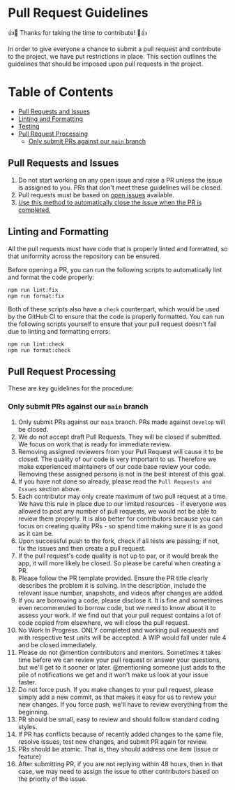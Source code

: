 # Pull Request Guidelines

:+1::tada: Thanks for taking the time to contribute! :tada::+1:

In order to give everyone a chance to submit a pull request and contribute to the project, we have put restrictions in place. This section outlines the guidelines that should be imposed upon pull requests in the project.

# Table of Contents

<!-- toc -->

- [Pull Requests and Issues](#pull-requests-and-issues)
- [Linting and Formatting](#linting-and-formatting)
- [Testing](#testing)
- [Pull Request Processing](#pull-request-processing)
  - [Only submit PRs against our `main` branch](#only-submit-prs-against-our-main-branch)

<!-- tocstop -->

## Pull Requests and Issues

1. Do not start working on any open issue and raise a PR unless the issue is assigned to you. PRs that don't meet these guidelines will be closed.
1. Pull requests must be based on [open issues](https://github.com/CodeVault/CodeVault/issues) available.
1. [Use this method to automatically close the issue when the PR is completed.](https://docs.github.com/en/github/managing-your-work-on-github/linking-a-pull-request-to-an-issue)

## Linting and Formatting

All the pull requests must have code that is properly linted and formatted, so that uniformity across the repository can be ensured.

Before opening a PR, you can run the following scripts to automatically lint and format the code properly:

```
npm run lint:fix
npm run format:fix
```

Both of these scripts also have a `check` counterpart, which would be used by the GitHub CI to ensure that the code is properly formatted.
You can run the following scripts yourself to ensure that your pull request doesn't fail due to linting and formatting errors:

```
npm run lint:check
npm run format:check
```

## Pull Request Processing
These are key guidelines for the procedure:

### Only submit PRs against our `main` branch

1. Only submit PRs against our `main` branch. PRs made against `develop` will be closed.
1. We do not accept draft Pull Requests. They will be closed if submitted. We focus on work that is ready for immediate review.
1. Removing assigned reviewers from your Pull Request will cause it to be closed. The quality of our code is very important to us. Therefore we make experienced maintainers of our code base review your code. Removing these assigned persons is not in the best interest of this goal.
1. If you have not done so already, please read the `Pull Requests and Issues` section above.
1. Each contributor may only create maximum of two pull request at a time. We have this rule in place due to our limited resources - if everyone was allowed to post any number of pull requests, we would not be able to review them properly. It is also better for contributors because you can focus on creating quality PRs - so spend time making sure it is as good as it can be.
1. Upon successful push to the fork, check if all tests are passing; if not, fix the issues and then create a pull request.
1. If the pull request's code quality is not up to par, or it would break the app, it will more likely be closed. So please be careful when creating a PR.
1. Please follow the PR template provided. Ensure the PR title clearly describes the problem it is solving. In the description, include the relevant issue number, snapshots, and videos after changes are added.
1. If you are borrowing a code, please disclose it. It is fine and sometimes even recommended to borrow code, but we need to know about it to assess your work. If we find out that your pull request contains a lot of code copied from elsewhere, we will close the pull request.
1. No Work In Progress. ONLY completed and working pull requests and with respective test units will be accepted. A WIP would fall under rule 4 and be closed immediately.
1. Please do not @mention contributors and mentors. Sometimes it takes time before we can review your pull request or answer your questions, but we'll get to it sooner or later. @mentioning someone just adds to the pile of notifications we get and it won't make us look at your issue faster.
1. Do not force push. If you make changes to your pull request, please simply add a new commit, as that makes it easy for us to review your new changes. If you force push, we'll have to review everything from the beginning.
1. PR should be small, easy to review and should follow standard coding styles.
1. If PR has conflicts because of recently added changes to the same file, resolve issues, test new changes, and submit PR again for review.
1. PRs should be atomic. That is, they should address one item (issue or feature)
1. After submitting PR, if you are not replying within 48 hours, then in that case, we may need to assign the issue to other contributors based on the priority of the issue.
